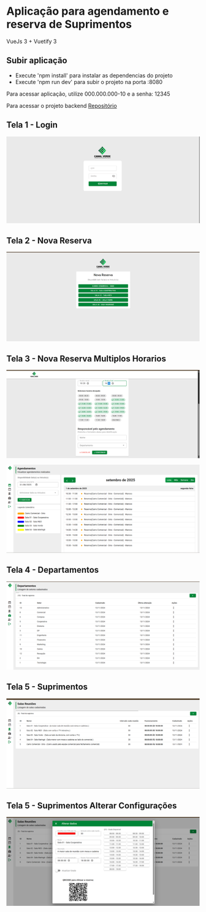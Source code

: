 # Aplicação para agendamento e reserva de Suprimentos

VueJs 3 + Vuetify 3

## Subir aplicação
 - Execute 'npm install' para instalar as dependencias do projeto
 - Execute 'npm run dev' para subir o projeto na porta :8080    

Para acessar aplicação, utilize 000.000.000-10 e a senha: 12345

Para acessar o projeto backend <a href="https://github.com/marcosggoncalves/api-agendamento-salas">Repositório</a>

 ## Tela 1 - Login
![Painel da Aplicação - TELA 1](https://github.com/marcosggoncalves/web-agendamento-salas/blob/master/prints/Login.png)

 ## Tela 2 - Nova Reserva
![Painel da Aplicação - TELA 1](https://github.com/marcosggoncalves/web-agendamento-salas/blob/master/prints/Nova%20Reserva.png)

 ## Tela 3 - Nova Reserva Multiplos Horarios
![Painel da Aplicação - TELA 1](https://github.com/marcosggoncalves/web-agendamento-salas/blob/master/prints/Reserva.png)

![Painel da Aplicação - TELA 1](https://github.com/marcosggoncalves/web-agendamento-salas/blob/master/prints/Painel.png)

 ## Tela 4 - Departamentos
![Painel da Aplicação - TELA 1](https://github.com/marcosggoncalves/web-agendamento-salas/blob/master/prints/Departamentos.png)

 ## Tela 5 - Suprimentos
![Painel da Aplicação - TELA 1](https://github.com/marcosggoncalves/web-agendamento-salas/blob/master/prints/Salas.png)

 ## Tela 5 - Suprimentos Alterar Configurações
![Painel da Aplicação - TELA 1](https://github.com/marcosggoncalves/web-agendamento-salas/blob/master/prints/AlteracaoHorario.png)

